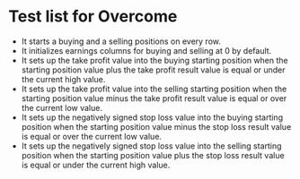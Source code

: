 Test list for Overcome
======================

+ It starts a buying and a selling positions on every row. 
+ It initializes earnings columns for buying and selling at 0 by default.
+ It sets up the take profit value into the buying starting position when the
  starting position value plus the take profit result value is equal or under 
  the current high value.
+ It sets up the take profit value into the selling starting position when the
  starting position value minus the take profit result value is equal or over 
  the current low value.
+ It sets up the negatively signed stop loss value into the buying starting 
  position when the starting position value minus the stop loss result value 
  is equal or over the current low value.
+ It sets up the negatively signed stop loss value into the selling starting 
  position when the starting position value plus the stop loss result value 
  is equal or under the current high value.